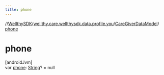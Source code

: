 ```yaml
---
title: phone
---
```

//[WellthySDK](../../../index.html)/[wellthy.care.wellthysdk.data.profile.you](../index.html)/[CareGiverDataModel](index.html)/[phone](phone.html)



# phone



[androidJvm]\
var [phone](phone.html): [String](https://kotlinlang.org/api/latest/jvm/stdlib/kotlin/-string/index.html)? = null




